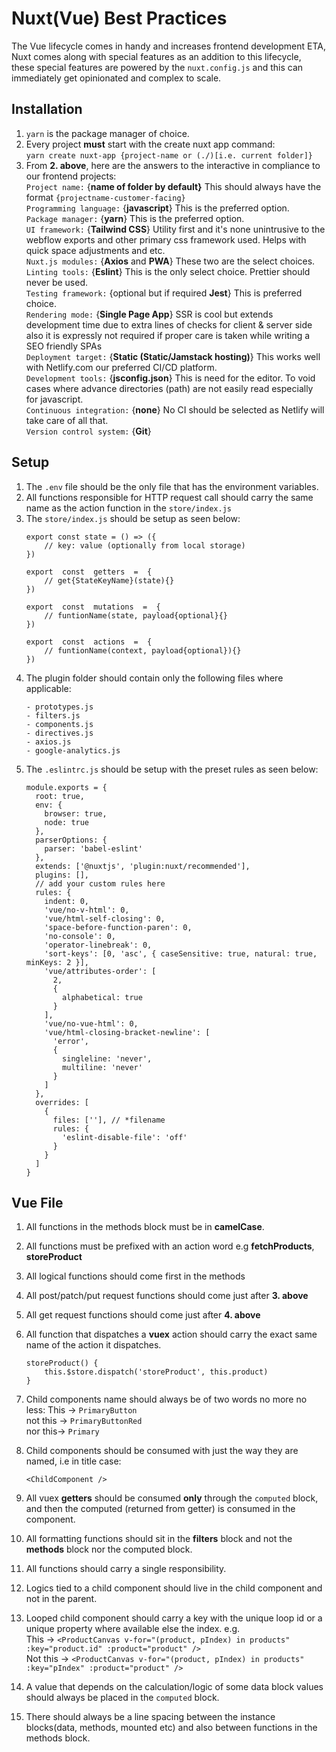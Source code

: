 
# Nuxt(Vue) Best Practices
The Vue lifecycle comes in handy and increases frontend development ETA, Nuxt comes along with special features as an addition to this lifecycle, these special features are powered by the `nuxt.config.js` and this can immediately get opinionated and complex to scale.

## Installation 
1. `yarn` is the package manager of choice.
2. Every project **must** start with the create nuxt app command:  
`yarn create nuxt-app {project-name or (./)[i.e. current folder]}`
3. From **2. above**, here are the answers to the interactive in compliance to our frontend projects:  
	`Project name:` {**name of folder by default}** This should always have the format `{projectname-customer-facing}`  
	`Programming language:` {**javascript**}  This is the preferred option.  
	`Package manager:` {**yarn**} This is the preferred option.  
	`UI framework:` {**Tailwind CSS**} Utility first and it's none unintrusive to the webflow exports and other primary css framework used. Helps with quick space adjustments and etc.  
	`Nuxt.js modules:` {**Axios** and **PWA**} These two are the select choices.  
	`Linting tools:` {**Eslint**} This is the only select choice. Prettier should never be used.  
	`Testing framework:` {optional but if required **Jest**} This is preferred choice.  
	`Rendering mode:` {**Single Page App**} SSR is cool but extends development time due to extra lines of checks for client & server side also it is expressly not required if proper care is taken while writing a SEO friendly SPAs  
	`Deployment target:` {**Static (Static/Jamstack hosting)**} This works well with Netlify.com our preferred CI/CD platform.  
	`Development tools:` {**jsconfig.json**} This is need for the editor. To void cases where advance directories (path) are not easily read especially for javascript.  
	`Continuous integration:` {**none**} No CI should be selected as Netlify will take care of all that.  
	`Version control system:` {**Git**}  

## Setup
1. The `.env` file should be the only file that has the environment variables.  
2. All functions responsible for HTTP request call should carry the same name as the action function in the `store/index.js`  
3.  The `store/index.js` should be setup as seen below:
	```
	export const state = () => ({
		// key: value (optionally from local storage)
	})
	
	export  const  getters  =  {
		// get{StateKeyName}(state){}
	})
	
	export  const  mutations  =  {
		// funtionName(state, payload{optional}{}
	})
	
	export  const  actions  =  {
		// funtionName(context, payload{optional}){}
	})
	
	```
4. The plugin folder should contain only the following files where applicable:  
	```
	- prototypes.js  
	- filters.js  
	- components.js  
	- directives.js  
	- axios.js  
	- google-analytics.js  
	```
5.  The `.eslintrc.js`  should be setup with the preset rules as seen below:
	```
	module.exports = {
	  root: true,
	  env: {
	    browser: true,
	    node: true
	  },
	  parserOptions: {
	    parser: 'babel-eslint'
	  },
	  extends: ['@nuxtjs', 'plugin:nuxt/recommended'],
	  plugins: [],
	  // add your custom rules here
	  rules: {
	    indent: 0,
	    'vue/no-v-html': 0,
	    'vue/html-self-closing': 0,
	    'space-before-function-paren': 0,
	    'no-console': 0,
	    'operator-linebreak': 0,
	    'sort-keys': [0, 'asc', { caseSensitive: true, natural: true, minKeys: 2 }],
	    'vue/attributes-order': [
	      2,
	      {
	        alphabetical: true
	      }
	    ],
	    'vue/no-vue-html': 0,
	    'vue/html-closing-bracket-newline': [
	      'error',
	      {
	        singleline: 'never',
	        multiline: 'never'
	      }
	    ]
	  },
	  overrides: [
	    {
	      files: [''], // *filename
	      rules: {
	        'eslint-disable-file': 'off'
	      }
	    }
	  ]
	}
	```

## Vue File
1. All functions in the methods block must be in **camelCase**.  
2. All functions must be prefixed with an action word e.g **fetchProducts**, **storeProduct**  
3. All logical functions should come first in the methods 
4. All post/patch/put request functions should come just after **3. above**
5. All get request functions should come just after **4. above**
6. All function that dispatches a **vuex** action should carry the exact same name of the action it dispatches.
	```
	storeProduct() {
		this.$store.dispatch('storeProduct', this.product)
	}
	```
7. Child components name should always be of two words no more no less:
	This -> `PrimaryButton`  
	not this -> `PrimaryButtonRed`  
	nor this-> `Primary`
	
8. Child components should be consumed with just the way they are named, i.e in title case:  
	```
	<ChildComponent />
	```
9. All vuex **getters** should be consumed **only** through the `computed` block, and then the computed (returned from getter) is consumed in the component. 
10. All formatting functions should sit in the **filters** block and not the **methods** block nor the computed block.
11. All functions should carry a single responsibility.
12. Logics tied to a child component should live in the child component and not in the parent.
13. Looped child component should carry a key with the unique loop id or a unique property where available else the index. e.g.  
	  This -> `<ProductCanvas v-for="(product, pIndex) in products" :key="product.id" :product="product" />`  
	  Not this -> `<ProductCanvas v-for="(product, pIndex) in products" :key="pIndex" :product="product" />`  
14. A value that depends on the calculation/logic of some data block values should always be placed in the `computed` block.
15. There should always be a line spacing between the instance blocks(data, methods, mounted etc) and also between functions in the methods block. 
